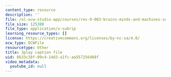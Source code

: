```yaml
---
content_type: resource
description: ''
file: /ol-ocw-studio-app/courses/res-9-003-brains-minds-and-machines-summer-course-summer-2015/8633c38f09c414d3a1fcaa557256408f_HCBaApqRqSg.srt
file_size: 125380
file_type: application/x-subrip
learning_resource_types: []
license: https://creativecommons.org/licenses/by-nc-sa/4.0/
ocw_type: OCWFile
resourcetype: Other
title: 3play caption file
uid: 8633c38f-09c4-14d3-a1fc-aa557256408f
video_metadata:
  youtube_id: null
---
```

